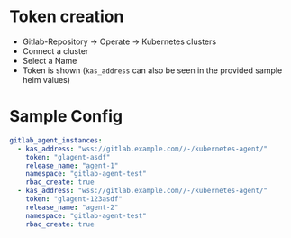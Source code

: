
# Token creation

* Gitlab-Repository -> Operate -> Kubernetes clusters
* Connect a cluster
* Select a Name
* Token is shown (`kas_address` can also be seen in the provided sample helm values)


# Sample Config

```yaml
gitlab_agent_instances:
  - kas_address: "wss://gitlab.example.com//-/kubernetes-agent/"
    token: "glagent-asdf"
    release_name: "agent-1"
    namespace: "gitlab-agent-test"
    rbac_create: true
  - kas_address: "wss://gitlab.example.com//-/kubernetes-agent/"
    token: "glagent-123asdf"
    release_name: "agent-2"
    namespace: "gitlab-agent-test"
    rbac_create: true

```

